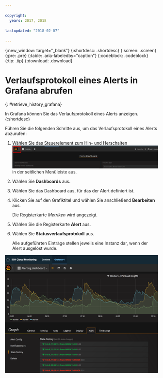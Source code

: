 ```yaml
---

copyright:
  years: 2017, 2018

lastupdated: "2018-02-07"

---
```


{:new_window: target="_blank"}
{:shortdesc: .shortdesc}
{:screen: .screen}
{:pre: .pre}
{:table: .aria-labeledby="caption"}
{:codeblock: .codeblock}
{:tip: .tip}
{:download: .download}


# Verlaufsprotokoll eines Alerts in Grafana abrufen
{: #retrieve_history_grafana}

In Grafana können Sie das Verlaufsprotokoll eines Alerts anzeigen.
{:shortdesc}


Führen Sie die folgenden Schritte aus, um das Verlaufsprotokoll eines Alerts abzurufen:

1. Wählen Sie das Steuerelement zum Hin- und Herschalten ![Grafana-Seitenmenüleiste](images/grafana_settings.gif "Grafana-Seitenmenüleiste") in der seitlichen Menüleiste aus.
2. Wählen Sie **Dashboards** aus.
3. Wählen Sie das Dashboard aus, für das der Alert definiert ist.
4. Klicken Sie auf den Grafiktitel und wählen Sie anschließend **Bearbeiten** aus.
    
    Die Registerkarte *Metriken* wird angezeigt. 

5. Wählen Sie die Registerkarte **Alert** aus.
6. Wählen Sie **Statusverlaufsprotokoll** aus.

    Alle aufgeführten Einträge stellen jeweils eine Instanz dar, wenn der Alert ausgelöst wurde.

![Ansicht eines Grafana-Dashboards mit einem für eine Abfrage definierten Alert](images/alerthistory.png "Ansicht eines Grafana-Dashboards mit einem für eine Abfrage definierten Alert")


